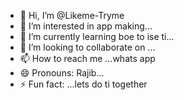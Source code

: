 - 👋 Hi, I’m @Likeme-Tryme
- 👀 I’m interested in app making...
- 🌱 I’m currently learning boe to ise ti...
- 💞️ I’m looking to collaborate on ...
- 📫 How to reach me ...whats app
- 😄 Pronouns: Rajib...
- ⚡ Fun fact: ...lets do ti together 

<!---
Likeme-Tryme/Likeme-Tryme is a ✨ special ✨ repository because its `README.md` (this file) appears on your GitHub profile.
You can click the Preview link to take a look at your changes.
--->
